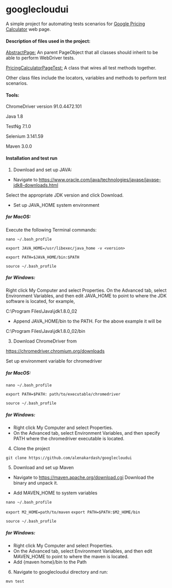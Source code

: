 # googlecloudui
A simple project for automating tests scenarios for [Google Pricing Calculator](https://cloud.google.com/products/calculator) web page.
#### Description of files used in the project:

[AbstractPage:](./src/test/java/AbstractPage.java) An parent PageObject that all classes should inherit to be able to perform WebDriver tests.

[PricingCalculatorPageTest:](./src/test/java/PricingCalculatorPageTest.java) A class that wires all test methods together.

Other class files include the locators, variables and methods to perform test scenarios.

#### Tools:

ChromeDriver version 91.0.4472.101

Java 1.8

TestNg 7.1.0

Selenium 3.141.59

Maven 3.0.0

#### Installation and test run

1. Download and set up JAVA:

- Navigate to 
https://www.oracle.com/java/technologies/javase/javase-jdk8-downloads.html

Select the appropriate JDK version and click Download.

- Set up JAVA_HOME system environment

##### for MacOS:

Execute the following Terminal commands:

`nano ~/.bash_profile`

`export JAVA_HOME=/usr/libexec/java_home -v <version>`

`export PATH=$JAVA_HOME/bin:$PATH`

`source ~/.bash_profile`

##### for Windows:

Right click My Computer and select Properties.
On the Advanced tab, select Environment Variables, and then edit JAVA_HOME to point to where the JDK software is located, for example, 

C:\Program Files\Java\jdk1.8.0_02

- Append JAVA_HOME/bin to the PATH. For the above example it will be

C:\Program Files\Java\jdk1.8.0_02/bin

3. Download ChromeDriver from

https://chromedriver.chromium.org/downloads

Set up environment variable for chromedriver

##### for MacOS:

`nano ~/.bash_profile`

`export PATH=$PATH: path/to/executable/chromedriver`

`source ~/.bash_profile`

##### for Windows:

- Right click My Computer and select Properties.
- On the Advanced tab, select Environment Variables, and then specify PATH where the chromedriver executable is located.

4. Clone the project

`git clone https://github.com/alenakardash/googlecloudui`

5. Download and set up Maven

- Navigate to https://maven.apache.org/download.cgi
Download the binary and unpack it.

- Add MAVEN_HOME to system variables

`nano ~/.bash_profile`

`export M2_HOME=path/to/maven`
`export PATH=$PATH:$M2_HOME/bin`

`source ~/.bash_profile`

##### for Windows:

- Right click My Computer and select Properties.
- On the Advanced tab, select Environment Variables, and then edit MAVEN_HOME to point to where the maven is located.
- Add {maven home}/bin to the Path

 
6. Navigate to googlecloudui directory and run:

`mvn test`
